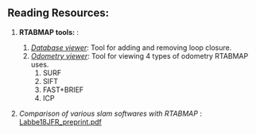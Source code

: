 ## Reading Resources: ##

1. **RTABMAP tools:** :  
	1. [*Database viewer*](https://github.com/introlab/rtabmap/wiki/Tools#database-viewer): Tool for adding and removing loop closure.
	2. [*Odometry viewer*](https://github.com/introlab/rtabmap/wiki/Tools#odometry-viewer): Tool for viewing 4 types of odometry RTABMAP uses.
		1. SURF 
		2. SIFT
		3. FAST+BRIEF
		4. ICP

2. *Comparison of various slam softwares with RTABMAP* : [Labbe18JFR_preprint.pdf
](https://introlab.3it.usherbrooke.ca/mediawiki-introlab/images/7/7a/Labbe18JFR_preprint.pdf) 